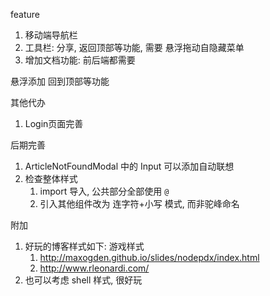 feature
1. 移动端导航栏
2. 工具栏: 分享, 返回顶部等功能, 需要 悬浮拖动自隐藏菜单
3. 增加文档功能: 前后端都需要

悬浮添加 回到顶部等功能

其他代办
1. Login页面完善

后期完善
1. ArticleNotFoundModal 中的 Input 可以添加自动联想
2. 检查整体样式
   1. import 导入, 公共部分全部使用 `@`
   2. 引入其他组件改为 连字符+小写 模式, 而非驼峰命名


附加
1. 好玩的博客样式如下: 游戏样式
   1. http://maxogden.github.io/slides/nodepdx/index.html
   2. http://www.rleonardi.com/
2. 也可以考虑 shell 样式, 很好玩
